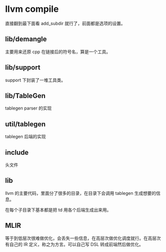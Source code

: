 # llvm compile

直接翻到最下面看 add_subdir 就行了，前面都是选项的设置。

## lib/demangle

主要用来还原 cpp 在链接后的符号名，算是一个工具。

## lib/support 

support 下封装了一堆工具类。

## lib/TableGen

tablegen parser 的实现

## util/tablegen

tablegen 后端的实现

## include 

头文件

## lib

llvm 的主要代码，里面分了很多的目录，在目录下会调用 tablegen 生成想要的信息。

在每个子目录下基本都是把 td 用各个后端生成出来用。

## MLIR

等于到低层次很难做优化，会丢失一些信息，在高层次做优化调度就行。在高层次有自己的 IR 定义，称之为方言。可以自己写 DSL 转成前端然后做优化。